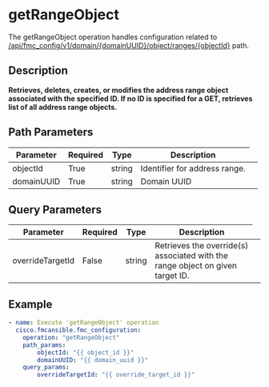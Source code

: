 # getRangeObject

The getRangeObject operation handles configuration related to [/api/fmc_config/v1/domain/{domainUUID}/object/ranges/{objectId}](/paths//api/fmc_config/v1/domain/{domain_uuid}/object/ranges/{object_id}.md) path.&nbsp;
## Description
**Retrieves, deletes, creates, or modifies the address range object associated with the specified ID. If no ID is specified for a GET, retrieves list of all address range objects.**

## Path Parameters
| Parameter | Required | Type | Description |
| --------- | -------- | ---- | ----------- |
| objectId | True | string <td colspan=3> Identifier for address range. |
| domainUUID | True | string <td colspan=3> Domain UUID |

## Query Parameters
| Parameter | Required | Type | Description |
| --------- | -------- | ---- | ----------- |
| overrideTargetId | False | string <td colspan=3> Retrieves the override(s) associated with the range object on given target ID. |

## Example
```yaml
- name: Execute 'getRangeObject' operation
  cisco.fmcansible.fmc_configuration:
    operation: "getRangeObject"
    path_params:
        objectId: "{{ object_id }}"
        domainUUID: "{{ domain_uuid }}"
    query_params:
        overrideTargetId: "{{ override_target_id }}"

```